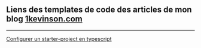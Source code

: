 
## Liens des templates de code des articles de mon blog [1kevinson.com](https://1kevinson.com)
---

[Configurer un starter-project en typescript](https://github.com/1kevinson/BLOG-TUTOS/tree/master/TS/starter-project)